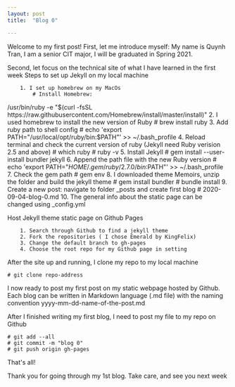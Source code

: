 ```yaml
---
layout: post
title:  "Blog 0"

---
```


Welcome to my first post!
First, let me introduce myself:
    My name is Quynh Tran, I am a senior CIT major, I will be graduated in Spring 2021. 

Second, let focus on the technical site of what I have learned in the first week
    Steps to set up Jekyll on my local machine

        1. I set up homebrew on my MacOs
            # Install Homebrew: 
/usr/bin/ruby -e "$(curl -fsSL https://raw.githubusercontent.com/Homebrew/install/master/install)"
        2. I used homebrew to install the new version of Ruby
            # brew install ruby
        3. Add ruby path to shell config
            # echo 'export PATH="/usr/local/opt/ruby/bin:$PATH"' >> ~/.bash_profile
        4. Reload terminal and check the current version of ruby (Jekyll need Ruby verision 2.5 and above)
            # which ruby
            # ruby -v
        5. Install Jekyll 
            # gem install --user-install bundler jekyll
        6. Append the path file with the new Ruby version
            # echo 'export PATH="$HOME/.gem/ruby/2.7.0/bin:$PATH"' >> ~/.bash_profile
        7. Check the gem path
            # gem env
        8. I downloaded theme Memoirs, unzip the folder and build the jekyll theme
            # gem install bundler
            # bundle install
        9. Create a new post: navigate to folder _posts and create first blog
            # 2020-09-04-blog-0.md 
        10. The general info about the static page can be changed using _config.yml

Host Jekyll theme static page on Github Pages

        1. Search through Github to find a jekyll theme
        2. Fork the repositories ( I chose Emerald by KingFelix)
        3. Change the default branch to gh-pages
        4. Choose the root repo for my Github page in setting

After the site up and running, I clone my repo to my local machine

    # git clone repo-address

I now ready to post my first post on my static webpage hosted by Github. Each blog can be written in Markdown language (.md file) with the naming convention yyyy-mm-dd-name-of-the-post.md

After I finished writing my first blog, I need to post my file to my repo on Github

    # git add --all
    # git commit -m "blog 0"
    # git push origin gh-pages

That's all!


Thank you for going through my 1st blog.
Take care, and see you next week